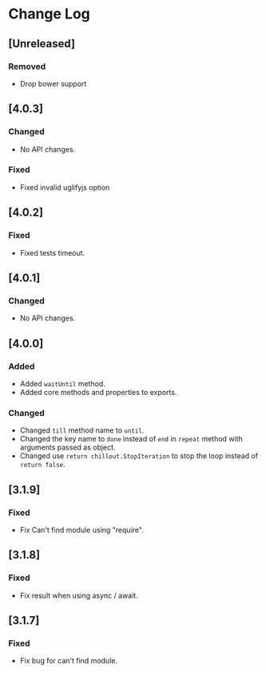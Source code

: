 # Change Log

## [Unreleased]

### Removed

* Drop bower support

## [4.0.3]

### Changed

* No API changes.

### Fixed

* Fixed invalid uglifyjs option

## [4.0.2]

### Fixed

* Fixed tests timeout.

## [4.0.1]

### Changed

* No API changes.

## [4.0.0]

### Added

* Added `waitUntil` method.
* Added core methods and properties to exports.

### Changed

* Changed `till` method name to `until`.
* Changed the key name to `done` instead of `end` in `repeat` method with arguments passed as object.
* Changed use `return chillout.StopIteration` to stop the loop instead of `return false`.

## [3.1.9]

### Fixed

* Fix Can't find module using "require".

## [3.1.8]

### Fixed

* Fix result when using async / await.

## [3.1.7]

### Fixed

* Fix bug for can't find module.

